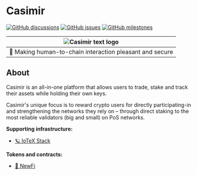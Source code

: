 # Casimir

[![GitHub discussions](https://consensusnetworks-shields.herokuapp.com/github/discussions/consensusnetworks/casimir)](https://github.com/consensusnetworks/casimir/discussions)
[![GitHub issues](https://consensusnetworks-shields.herokuapp.com/github/issues/consensusnetworks/casimir)](https://github.com/consensusnetworks/casimir/issues)
[![GitHub milestones](https://consensusnetworks-shields.herokuapp.com/github/milestones/all/consensusnetworks/casimir)](https://github.com/consensusnetworks/casimir/milestones)

| ![Casimir text logo](https://user-images.githubusercontent.com/32200924/169360882-26b3ab4f-6723-49ae-9791-6b6ca4d1b833.svg) | 
|:--:| 
| 👾 Making human-to-chain interaction pleasant and secure |

## About

Casimir is an all-in-one platform that allows users to trade, stake and track their assets while holding their own keys. 

Casimir's unique focus is to reward crypto users for directly participating-in and strengthening the networks they rely on – through direct staking to the most reliable validators (big and small) on PoS networks.

**Supporting infrastructure:**
- [🪐 IoTeX Stack](https://github.com/consensusnetworks/iotex-stack)

**Tokens and contracts:**
- [🦮 NewFi](https://github.com/consensusnetworks/newfi)
